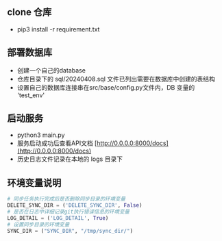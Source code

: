 ## clone 仓库

- pip3 install -r requirement.txt

## 部署数据库

- 创建一个自己的database
- 仓库目录下的 sql/20240408.sql 文件已列出需要在数据库中创建的表结构
- 设置自己的数据库连接串在src/base/config.py文件内，DB 变量的 'test_env'

## 启动服务

- python3 main.py
- 服务启动成功后查看API文档 [http://0.0.0.0:8000/docs](http://0.0.0.0:8000/docs)
- 历史日志文件记录在本地的 logs 目录下

## 环境变量说明
```python
# 同步任务执行完成后是否删除同步目录的环境变量
DELETE_SYNC_DIR = ('DELETE_SYNC_DIR', False)
# 是否在日志中详细记录git执行错误信息的环境变量
LOG_DETAIL = ('LOG_DETAIL', True)
# 设置同步目录的环境变量
SYNC_DIR = ("SYNC_DIR", "/tmp/sync_dir/")
```